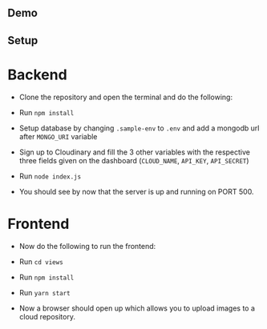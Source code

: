 ## Demo





## Setup

# Backend
- Clone the repository and open the terminal and do the following:

- Run `npm install` 

- Setup database by changing `.sample-env` to `.env` and add a mongodb url after `MONGO_URI` variable

- Sign up to Cloudinary and fill the 3 other variables with the respective three fields given on the dashboard (`CLOUD_NAME`, `API_KEY`, `API_SECRET`)


- Run `node index.js`

- You should see by now that the server is up and running on PORT 500.

# Frontend
- Now do the following to run the frontend:

- Run `cd views`

- Run `npm install`

- Run `yarn start`

- Now a browser should open up which allows you to upload images to a cloud repository.
